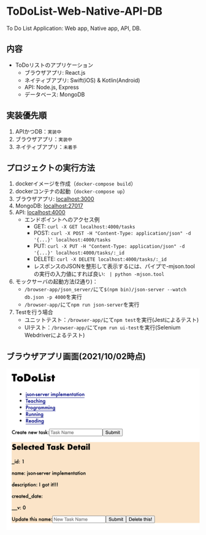 # ToDoList-Web-Native-API-DB
To Do List Application: Web app, Native app, API, DB.

## 内容
- ToDoリストのアプリケーション
  - ブラウザアプリ: React.js
  - ネイティブアプリ: Swift(iOS) & Kotlin(Android)
  - API: Node.js, Express
  - データベース: MongoDB

## 実装優先順
1. APIかつDB：```実装中```
1. ブラウザアプリ：```実装中```
1. ネイティブアプリ：```未着手```

## プロジェクトの実行方法
1. dockerイメージを作成（```docker-compose build```）
1. dockerコンテナの起動（```docker-compose up```）
1. ブラウザアプリ: [localhost:3000](http://localhost:3000)
1. MongoDB: [localhost:27017](http://localhost:27017)
1. API: [localhost:4000](http://localhost:4000)
   * エンドポイントへのアクセス例
     * GET: ```curl -X GET localhost:4000/tasks```
     * POST: ```curl -X POST -H "Content-Type: application/json" -d '{...}' localhost:4000/tasks```
     * PUT: ```curl -X PUT -H "Content-Type: application/json" -d '{...}' localhost:4000/tasks/:_id```
     * DELETE: ```curl -X DELETE localhost:4000/tasks/:_id```
     * レスポンスのJSONを整形して表示するには、パイプで-mjson.toolの実行の入力値にすれば良い: ``` | python -mjson.tool```
1. モックサーバの起動方法(2通り)：
   * ```/browser-app/json_server/```にて```$(npm bin)/json-server --watch db.json -p 4000```を実行
   * ```/browser-app/```にて```npm run json-server```を実行
1. Testを行う場合
   * ユニットテスト：```/browser-app/```にて```npm test```を実行(Jestによるテスト)
   * UIテスト：```/browser-app/```にて```npm run ui-test```を実行(Selenium Webdriverによるテスト)

## ブラウザアプリ画面(2021/10/02時点)
![img](./browser-app/public/appScreen20211002.png)
